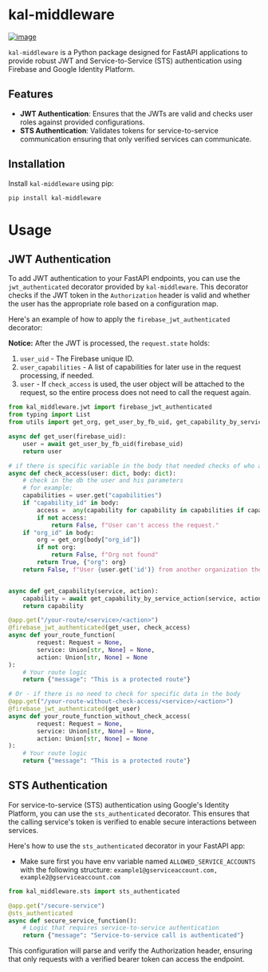 # kal-middleware


[![image](https://img.shields.io/pypi/v/kal-middleware.svg)](https://pypi.python.org/pypi/kal-middleware)

`kal-middleware` is a Python package designed for FastAPI applications to provide robust JWT and Service-to-Service (STS) authentication using Firebase and Google Identity Platform.

## Features

- **JWT Authentication**: Ensures that the JWTs are valid and checks user roles against provided configurations.
- **STS Authentication**: Validates tokens for service-to-service communication ensuring that only verified services can communicate.

## Installation

Install `kal-middleware` using pip:

```bash
pip install kal-middleware
```

# Usage

## JWT Authentication

To add JWT authentication to your FastAPI endpoints, you can use the `jwt_authenticated` decorator provided by `kal-middleware`. This decorator checks if the JWT token in the `Authorization` header is valid and whether the user has the appropriate role based on a configuration map.

Here's an example of how to apply the `firebase_jwt_authenticated` decorator:

**Notice:** After the JWT is processed, the `request.state` holds:
1. `user_uid` - The Firebase unique ID.
2. `user_capabilities` - A list of capabilities for later use in the request processing, if needed.
3. `user` - If `check_access` is used, the user object will be attached to the request, so the entire process does not need to call the request again.

```python
from kal_middleware.jwt import firebase_jwt_authenticated
from typing import List
from utils import get_org, get_user_by_fb_uid, get_capability_by_service_action

async def get_user(firebase_uid):
    user = await get_user_by_fb_uid(firebase_uid)
    return user

# if there is specific variable in the body that needed checks of who access its data only
async def check_access(user: dict, body: dict):
    # check in the db the user and his parameters
    # for example:
    capabilities = user.get("capabilities")
    if "capability_id" in body:
        access =  any(capability for capability in capabilities if capability.get("id") == body["capability_id"] )
        if not access:
            return False, f"User can't access the request."
    if "org_id" in body:
        org = get_org(body["org_id"])
        if not org:
            return False, f"Org not found"
        return True, {"org": org}
    return False, f"User {user.get('id')} from another organization then the one that was requested."


async def get_capability(service, action):
    capability = await get_capability_by_service_action(service, action)
    return capability

@app.get("/your-route/<service>/<action>")
@firebase_jwt_authenticated(get_user, check_access)
async def your_route_function(
        request: Request = None,
        service: Union[str, None] = None,
        action: Union[str, None] = None
):
    # Your route logic
    return {"message": "This is a protected route"}

# Or - if there is no need to check for specific data in the body
@app.get("/your-route-without-check-access/<service>/<action>")
@firebase_jwt_authenticated(get_user)
async def your_route_function_without_check_access(
        request: Request = None,
        service: Union[str, None] = None,
        action: Union[str, None] = None
):
    # Your route logic
    return {"message": "This is a protected route"}
```

## STS Authentication
For service-to-service (STS) authentication using Google's Identity Platform, you can use the `sts_authenticated` decorator. This ensures that the calling service's token is verified to enable secure interactions between services.

Here's how to use the `sts_authenticated` decorator in your FastAPI app:
- Make sure first you have env variable named `ALLOWED_SERVICE_ACCOUNTS` with the following structure: `example1@gserviceaccount.com, example2@gserviceaccount.com`
```python
from kal_middleware.sts import sts_authenticated

@app.get("/secure-service")
@sts_authenticated
async def secure_service_function():
    # Logic that requires service-to-service authentication
    return {"message": "Service-to-service call is authenticated"}
```
This configuration will parse and verify the Authorization header, ensuring that only requests with a verified bearer token can access the endpoint.

